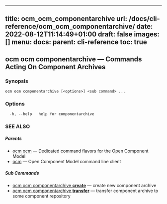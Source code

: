 
---
title: ocm_ocm_componentarchive
url: /docs/cli-reference/ocm_ocm_componentarchive/
date: 2022-08-12T11:14:49+01:00
draft: false
images: []
menu:
  docs:
    parent: cli-reference
toc: true
---
## ocm ocm componentarchive &mdash; Commands Acting On Component Archives

### Synopsis

```
ocm ocm componentarchive [<options>] <sub command> ...
```

### Options

```
  -h, --help   help for componentarchive
```

### SEE ALSO

##### Parents

* [ocm ocm](ocm_ocm.md)	 &mdash; Dedicated command flavors for the Open Component Model
* [ocm](ocm.md)	 &mdash; Open Component Model command line client


##### Sub Commands

* [ocm ocm componentarchive <b>create</b>](ocm_ocm_componentarchive_create.md)	 &mdash; create new component archive
* [ocm ocm componentarchive <b>transfer</b>](ocm_ocm_componentarchive_transfer.md)	 &mdash; transfer component archive to some component repository

